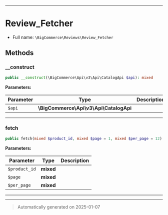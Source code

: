 ***

# Review_Fetcher





* Full name: `\BigCommerce\Reviews\Review_Fetcher`




## Methods


### __construct



```php
public __construct(\BigCommerce\Api\v3\Api\CatalogApi $api): mixed
```








**Parameters:**

| Parameter | Type | Description |
|-----------|------|-------------|
| `$api` | **\BigCommerce\Api\v3\Api\CatalogApi** |  |





***

### fetch



```php
public fetch(mixed $product_id, mixed $page = 1, mixed $per_page = 12): mixed
```








**Parameters:**

| Parameter | Type | Description |
|-----------|------|-------------|
| `$product_id` | **mixed** |  |
| `$page` | **mixed** |  |
| `$per_page` | **mixed** |  |





***


***
> Automatically generated on 2025-01-07
